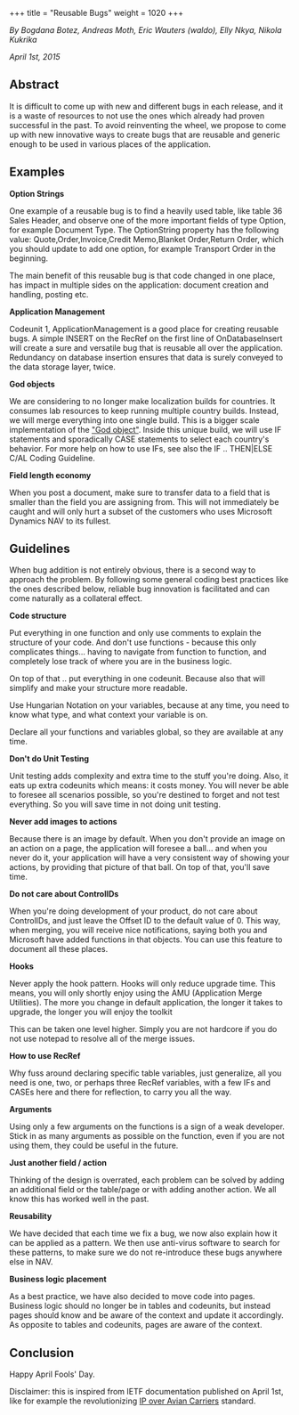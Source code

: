+++
title = "Reusable Bugs"
weight = 1020
+++

<!-- # Reusable Bugs -->

_By Bogdana Botez, Andreas Moth, Eric Wauters (waldo), Elly Nkya, Nikola Kukrika_

_April 1st, 2015_

## Abstract

It is difficult to come up with new and different bugs in each release, and it is a waste of resources to not use the ones which already had proven successful in the past. To avoid reinventing the wheel, we propose to come up with new innovative ways to create bugs that are reusable and generic enough to be used in various places of the application.

## Examples

**Option Strings**

One example of a reusable bug is to find a heavily used table, like table 36 Sales Header, and observe one of the more important fields of type Option, for example Document Type. The OptionString property has the following value: Quote,Order,Invoice,Credit Memo,Blanket Order,Return Order, which you should update to add one option, for example Transport Order in the beginning.

The main benefit of this reusable bug is that code changed in one place, has impact in multiple sides on the application: document creation and handling, posting etc.

**Application Management**

Codeunit 1, ApplicationManagement is a good place for creating reusable bugs. A simple INSERT on the RecRef on the first line of OnDatabaseInsert will create a sure and versatile bug that is reusable all over the application. Redundancy on database insertion ensures that data is surely conveyed to the data storage layer, twice.

**God objects**

We are considering to no longer make localization builds for countries. It consumes lab resources to keep running multiple country builds. Instead, we will merge everything into one single build. This is a bigger scale implementation of the ["God object"][anchor0]. Inside this unique build, we will use IF statements and sporadically CASE statements to select each country's behavior. For more help on how to use IFs, see also the IF .. THEN|ELSE C/AL Coding Guideline.

**Field length economy**

When you post a document, make sure to transfer data to a field that is smaller than the field you are assigning from. This will not immediately be caught and will only hurt a subset of the customers who uses Microsoft Dynamics NAV to its fullest.

## Guidelines

When bug addition is not entirely obvious, there is a second way to approach the problem. By following some general coding best practices like the ones described below, reliable bug innovation is facilitated and can come naturally as a collateral effect.

**Code structure**

Put everything in one function and only use comments to explain the structure of your code. And don't use functions - because this only complicates things... having to navigate from function to function, and completely lose track of where you are in the business logic.

On top of that .. put everything in one codeunit. Because also that will simplify and make your structure more readable.

Use Hungarian Notation on your variables, because at any time, you need to know what type, and what context your variable is on. 

Declare all your functions and variables global, so they are available at any time.

**Don't do Unit Testing**

Unit testing adds complexity and extra time to the stuff you're doing. Also, it eats up extra codeunits which means: it costs money. You will never be able to foresee all scenarios possible, so you're destined to forget and not test everything. So you will save time in not doing unit testing.

**Never add images to actions**

Because there is an image by default. When you don't provide an image on an action on a page, the application will foresee a ball... and when you never do it, your application will have a very consistent way of showing your actions, by providing that picture of that ball. On top of that, you'll save time.

**Do not care about ControlIDs**

When you're doing development of your product, do not care about ControlIDs, and just leave the Offset ID to the default value of 0\. This way, when merging, you will receive nice notifications, saying both you and Microsoft have added functions in that objects. You can use this feature to document all these places.

**Hooks**

Never apply the hook pattern. Hooks will only reduce upgrade time. This means, you will only shortly enjoy using the AMU (Application Merge Utilities). The more you change in default application, the longer it takes to upgrade, the longer you will enjoy the toolkit 

This can be taken one level higher. Simply you are not hardcore if you do not use notepad to resolve all of the merge issues.

**How to use RecRef**

Why fuss around declaring specific table variables, just generalize, all you need is one, two, or perhaps three RecRef variables, with a few IFs and CASEs here and there for reflection, to carry you all the way.

**Arguments**

Using only a few arguments on the functions is a sign of a weak developer. Stick in as many arguments as possible on the function, even if you are not using them, they could be useful in the future.

**Just another field / action**

Thinking of the design is overrated, each problem can be solved by adding an additional field or the table/page or with adding another action. We all know this has worked well in the past.

**Reusability**

We have decided that each time we fix a bug, we now also explain how it can be applied as a pattern. We then use anti-virus software to search for these patterns, to make sure we do not re-introduce these bugs anywhere else in NAV.

**Business logic placement**

As a best practice, we have also decided to move code into pages. Business logic should no longer be in tables and codeunits, but instead pages should know and be aware of the context and update it accordingly. As opposite to tables and codeunits, pages are aware of the context. 

## Conclusion

Happy April Fools' Day.

Disclaimer: this is inspired from IETF documentation published on April 1st, like for example the revolutionizing [IP over Avian Carriers][anchor1] standard.



[anchor0]: http://en.wikipedia.org/wiki/God_object
[anchor1]: http://en.wikipedia.org/wiki/IP_over_Avian_Carriers
